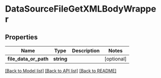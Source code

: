 # DataSourceFileGetXMLBodyWrapper

## Properties
Name | Type | Description | Notes
------------ | ------------- | ------------- | -------------
**file_data_or_path** | **string** |  | [optional] 

[[Back to Model list]](../README.md#documentation-for-models) [[Back to API list]](../README.md#documentation-for-api-endpoints) [[Back to README]](../README.md)


